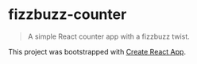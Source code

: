 # fizzbuzz-counter

> A simple React counter app with a fizzbuzz twist.

This project was bootstrapped with [Create React App](https://github.com/facebookincubator/create-react-app).
